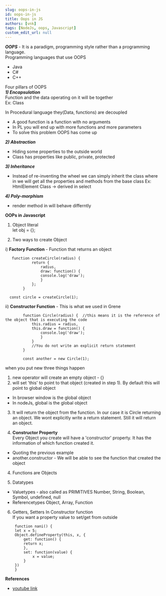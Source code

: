 ```yaml
---
slug: oops-in-js
id: oops-in-js
title: Oops in JS
authors: [vnk]
tags: [NodeJs, oops, Javascript]
custom_edit_url: null
---
```


***OOPS*** - It is a paradigm, programming style rather than a programming language.  
Programming languages that use OOPS  
- Java  
- C#  
- C++

Four pillars of OOPS  
 ***1) Encapsulation***  
Function and the data operating on it will be together  
Ex: Class

In Procedural language they(Data, functions) are decoupled  
- A good function is a function with no arguments  
- In PL you will end up with more functions and more parameters  
- To solve this problem OOPS has come up

***2) Abstraction***  
- Hiding some properties to the outside world  
- Class has properties like public, private, protected

***3) Inheritance***  
- Instead of re-inventing the wheel we can simply inherit the class where in we will get all the properties and methods from the base class
Ex: HtmlElement Class -> derived in select
	
***4) Poly-morphism***  
- render method in will behave differntly 

**OOPs in Javascript**  

1) Object literal  
		let obj = {};

2) Two ways to create Object
	 
i) **Factory Function** - Function that returns an object   		

       function createCircle(radius) {
	 			return {
	 				radius,
	 				draw: function() {
	 				console.log('draw');
	 				}
	 			};
	 		}

      const circle = createCircle(1);        

ii) **Constructor Function** - This is what we used in Grene

			function Circle(radius) {  //this means it is the reference of the object that is executing the code
	 			this.radius = radius,
	 			this.draw = function() {
	 				console.log('draw');
	 				}
	 			}
	 			//You do not write an explicit return statement
	 		}

	 		const another = new Circle(1);      

when you put new three things happen  
1) new operator will create an empty object - {}  
2) will set 'this' to point to that object (created in step 1). By default this will point to global object  
- In browser window is the global object  
- In nodeJs, global is the global object  

3) It will return the object from the function. In our case it is Circle returning an object. We wont explicitly write a return statement. Still it will return an object.


3) **Constructor Property**  
Every Object you create will have a 'constructor' property.
It has the information of which function created it.  
- Quoting the previous example  
- another.constructor - We will be able to see the function that created the object


4) Functions are Objects

5) Datatypes  
- Valuetypes - also called as PRIMITIVES
		Number, String, Boolean, Symbol, undefined, null
- Referencetypes
		Object, Array, Function

6) Getters, Setters
In Constructor function  
If you want a property value to set/get from outside

		function nani() {
		let x = 5;
		Object.defineProperty(this, x, {
			get: function() {
			return x;
			},
			set: function(value) {
				x = value;
			}
		})
		}

**References**
- [youtube link](https://www.youtube.com/watch?v=PFmuCDHHpwk&ab_channel=ProgrammingwithMosh)